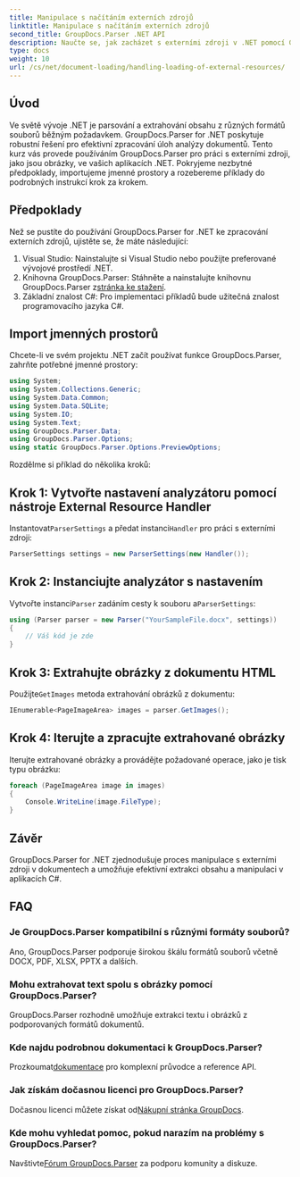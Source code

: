 ```yaml
---
title: Manipulace s načítáním externích zdrojů
linktitle: Manipulace s načítáním externích zdrojů
second_title: GroupDocs.Parser .NET API
description: Naučte se, jak zacházet s externími zdroji v .NET pomocí GroupDocs.Parser pro efektivní analýzu a extrakci dokumentů.
type: docs
weight: 10
url: /cs/net/document-loading/handling-loading-of-external-resources/
---
```

## Úvod
Ve světě vývoje .NET je parsování a extrahování obsahu z různých formátů souborů běžným požadavkem. GroupDocs.Parser for .NET poskytuje robustní řešení pro efektivní zpracování úloh analýzy dokumentů. Tento kurz vás provede používáním GroupDocs.Parser pro práci s externími zdroji, jako jsou obrázky, ve vašich aplikacích .NET. Pokryjeme nezbytné předpoklady, importujeme jmenné prostory a rozebereme příklady do podrobných instrukcí krok za krokem.
## Předpoklady
Než se pustíte do používání GroupDocs.Parser for .NET ke zpracování externích zdrojů, ujistěte se, že máte následující:
1. Visual Studio: Nainstalujte si Visual Studio nebo použijte preferované vývojové prostředí .NET.
2. Knihovna GroupDocs.Parser: Stáhněte a nainstalujte knihovnu GroupDocs.Parser z[stránka ke stažení](https://releases.groupdocs.com/parser/net/).
3. Základní znalost C#: Pro implementaci příkladů bude užitečná znalost programovacího jazyka C#.

## Import jmenných prostorů
Chcete-li ve svém projektu .NET začít používat funkce GroupDocs.Parser, zahrňte potřebné jmenné prostory:
```csharp
using System;
using System.Collections.Generic;
using System.Data.Common;
using System.Data.SQLite;
using System.IO;
using System.Text;
using GroupDocs.Parser.Data;
using GroupDocs.Parser.Options;
using static GroupDocs.Parser.Options.PreviewOptions;
```

Rozdělme si příklad do několika kroků:
## Krok 1: Vytvořte nastavení analyzátoru pomocí nástroje External Resource Handler
 Instantovat`ParserSettings` a předat instanci`Handler` pro práci s externími zdroji:
```csharp
ParserSettings settings = new ParserSettings(new Handler());
```
## Krok 2: Instanciujte analyzátor s nastavením
 Vytvořte instanci`Parser` zadáním cesty k souboru a`ParserSettings`:
```csharp
using (Parser parser = new Parser("YourSampleFile.docx", settings))
{
    // Váš kód je zde
}
```
## Krok 3: Extrahujte obrázky z dokumentu HTML
 Použijte`GetImages` metoda extrahování obrázků z dokumentu:
```csharp
IEnumerable<PageImageArea> images = parser.GetImages();
```
## Krok 4: Iterujte a zpracujte extrahované obrázky
Iterujte extrahované obrázky a provádějte požadované operace, jako je tisk typu obrázku:
```csharp
foreach (PageImageArea image in images)
{
    Console.WriteLine(image.FileType);
}
```

## Závěr
GroupDocs.Parser for .NET zjednodušuje proces manipulace s externími zdroji v dokumentech a umožňuje efektivní extrakci obsahu a manipulaci v aplikacích C#.

## FAQ
### Je GroupDocs.Parser kompatibilní s různými formáty souborů?
Ano, GroupDocs.Parser podporuje širokou škálu formátů souborů včetně DOCX, PDF, XLSX, PPTX a dalších.
### Mohu extrahovat text spolu s obrázky pomocí GroupDocs.Parser?
GroupDocs.Parser rozhodně umožňuje extrakci textu i obrázků z podporovaných formátů dokumentů.
### Kde najdu podrobnou dokumentaci k GroupDocs.Parser?
 Prozkoumat[dokumentace](https://reference.groupdocs.com/parser/net/) pro komplexní průvodce a reference API.
### Jak získám dočasnou licenci pro GroupDocs.Parser?
 Dočasnou licenci můžete získat od[Nákupní stránka GroupDocs](https://purchase.groupdocs.com/temporary-license/).
### Kde mohu vyhledat pomoc, pokud narazím na problémy s GroupDocs.Parser?
 Navštivte[Fórum GroupDocs.Parser](https://forum.groupdocs.com/c/parser/17) za podporu komunity a diskuze.